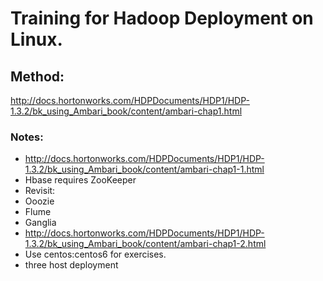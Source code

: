 ---
---
# Training for Hadoop Deployment on Linux.
## Method:
http://docs.hortonworks.com/HDPDocuments/HDP1/HDP-1.3.2/bk_using_Ambari_book/content/ambari-chap1.html

### Notes:
* http://docs.hortonworks.com/HDPDocuments/HDP1/HDP-1.3.2/bk_using_Ambari_book/content/ambari-chap1-1.html
 * Hbase requires ZooKeeper
 * Revisit:
  * Ooozie
  * Flume
  * Ganglia
* http://docs.hortonworks.com/HDPDocuments/HDP1/HDP-1.3.2/bk_using_Ambari_book/content/ambari-chap1-2.html
 * Use centos:centos6 for exercises.
 * three host deployment
 

